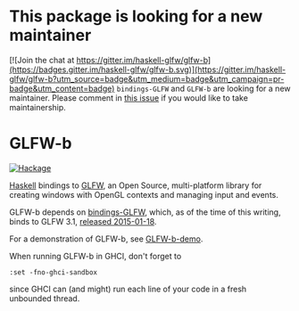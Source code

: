 This package is looking for a new maintainer
============================================

[![Join the chat at https://gitter.im/haskell-glfw/glfw-b](https://badges.gitter.im/haskell-glfw/glfw-b.svg)](https://gitter.im/haskell-glfw/glfw-b?utm_source=badge&utm_medium=badge&utm_campaign=pr-badge&utm_content=badge)
`bindings-GLFW` and `GLFW-b` are looking for a new maintainer. Please comment in [this issue](https://github.com/bsl/bindings-GLFW/issues/39) if you would like to take maintainership.

GLFW-b
======
[![Hackage](https://img.shields.io/hackage/v/GLFW-b.svg)](http://hackage.haskell.org/package/GLFW-b)

[Haskell][1] bindings to [GLFW][2], an Open Source, multi-platform library for
creating windows with OpenGL contexts and managing input and events.

GLFW-b depends on [bindings-GLFW][3], which, as of the time of this writing,
binds to GLFW 3.1, [released 2015-01-18][4].

For a demonstration of GLFW-b, see [GLFW-b-demo][5].

When running GLFW-b in GHCI, don't forget to 

    :set -fno-ghci-sandbox

since GHCI can (and might) run each line of your code in a fresh unbounded 
thread.

[1]: http://www.haskell.org/
[2]: http://www.glfw.org/
[3]: https://github.com/bsl/bindings-GLFW
[4]: http://www.glfw.org/Version-3.1-released.html
[5]: https://github.com/bsl/GLFW-b-demo
